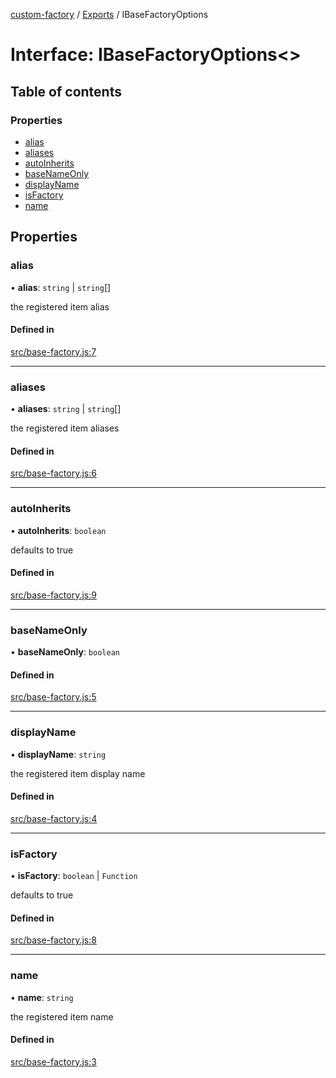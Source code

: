 [custom-factory](../README.md) / [Exports](../modules.md) / IBaseFactoryOptions

# Interface: IBaseFactoryOptions<\>

## Table of contents

### Properties

- [alias](IBaseFactoryOptions.md#alias)
- [aliases](IBaseFactoryOptions.md#aliases)
- [autoInherits](IBaseFactoryOptions.md#autoinherits)
- [baseNameOnly](IBaseFactoryOptions.md#basenameonly)
- [displayName](IBaseFactoryOptions.md#displayname)
- [isFactory](IBaseFactoryOptions.md#isfactory)
- [name](IBaseFactoryOptions.md#name)

## Properties

### alias

• **alias**: `string` \| `string`[]

the registered item alias

#### Defined in

[src/base-factory.js:7](https://github.com/snowyu/custom-factory.js/blob/51b9a01/src/base-factory.js#L7)

___

### aliases

• **aliases**: `string` \| `string`[]

the registered item aliases

#### Defined in

[src/base-factory.js:6](https://github.com/snowyu/custom-factory.js/blob/51b9a01/src/base-factory.js#L6)

___

### autoInherits

• **autoInherits**: `boolean`

defaults to true

#### Defined in

[src/base-factory.js:9](https://github.com/snowyu/custom-factory.js/blob/51b9a01/src/base-factory.js#L9)

___

### baseNameOnly

• **baseNameOnly**: `boolean`

#### Defined in

[src/base-factory.js:5](https://github.com/snowyu/custom-factory.js/blob/51b9a01/src/base-factory.js#L5)

___

### displayName

• **displayName**: `string`

the registered item display name

#### Defined in

[src/base-factory.js:4](https://github.com/snowyu/custom-factory.js/blob/51b9a01/src/base-factory.js#L4)

___

### isFactory

• **isFactory**: `boolean` \| `Function`

defaults to true

#### Defined in

[src/base-factory.js:8](https://github.com/snowyu/custom-factory.js/blob/51b9a01/src/base-factory.js#L8)

___

### name

• **name**: `string`

the registered item name

#### Defined in

[src/base-factory.js:3](https://github.com/snowyu/custom-factory.js/blob/51b9a01/src/base-factory.js#L3)
